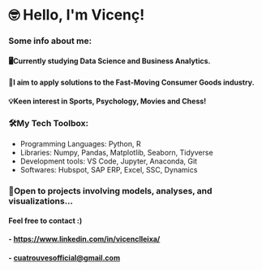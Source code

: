 # 🤓 Hello, I'm Vicenç!

### Some info about me:
#### 🖥️Currently studying Data Science and Business Analytics.
#### 🛒I aim to apply solutions to the Fast-Moving Consumer Goods industry.
#### 💡Keen interest in Sports, Psychology, Movies and Chess!

### 🛠️My Tech Toolbox: 
- Programming Languages: Python, R
- Libraries: Numpy, Pandas, Matplotlib, Seaborn, Tidyverse
- Development tools: VS Code, Jupyter, Anaconda, Git
- Softwares: Hubspot, SAP ERP, Excel, SSC, Dynamics

### 🫡Open to projects involving models, analyses, and visualizations...
#### Feel free to contact :)
#### - https://www.linkedin.com/in/vicenclleixa/
#### - cuatrouvesofficial@gmail.com



<!---
vicenclleixa/vicenclleixa is a ✨ special ✨ repository because its `README.md` (this file) appears on your GitHub profile.
You can click the Preview link to take a look at your changes.
--->
